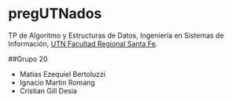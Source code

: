 # pregUTNados

TP de Algoritmo y Estructuras de Datos, Ingeniería en Sistemas de Información, [UTN Facultad Regional Santa Fe][1].

##Grupo 20
- Matias Ezequiel Bertoluzzi
- Ignacio Martin Romang    
- Cristian Gill Desia

[1]: http://www.frsf.utn.edu.ar/

